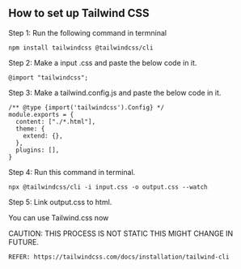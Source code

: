 ## How to set up Tailwind CSS

Step 1: Run the following command in termninal
```
npm install tailwindcss @tailwindcss/cli
```

Step 2: Make a input .css and paste the below code in it.
```
@import "tailwindcss";
```

Step 3: Make a tailwind.config.js and paste the below code in it.
```
/** @type {import('tailwindcss').Config} */
module.exports = {
  content: ["./*.html"],
  theme: {
    extend: {},
  },
  plugins: [],
}
```

Step 4: Run this command in terminal.
```
npx @tailwindcss/cli -i input.css -o output.css --watch
```
Step 5: Link output.css to html.



You can use Tailwind.css now 

CAUTION: THIS PROCESS IS NOT STATIC THIS MIGHT CHANGE IN FUTURE.
```
REFER: https://tailwindcss.com/docs/installation/tailwind-cli
```

